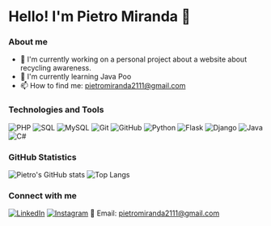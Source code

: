 # Hello! I'm Pietro Miranda 👋

### About me
- 🔭 I'm currently working on a personal project about a website about recycling awareness.
- 🌱 I'm currently learning Java Poo
- 📫 How to find me: pietromiranda2111@gmail.com

### Technologies and Tools
![PHP](https://img.shields.io/badge/-PHP-777BB4?style=flat-square&logo=php&logoColor=white)
![SQL](https://img.shields.io/badge/-SQL-4479A1?style=flat-square&logo=sql&logoColor=white)
![MySQL](https://img.shields.io/badge/-MySQL-4479A1?style=flat-square&logo=mysql&logoColor=white)
![Git](https://img.shields.io/badge/-Git-F05032?style=flat-square&logo=git&logoColor=white)
![GitHub](https://img.shields.io/badge/-GitHub-181717?style=flat-square&logo=github&logoColor=white)
![Python](https://img.shields.io/badge/-Python-3776AB?style=flat-square&logo=python&logoColor=white)
![Flask](https://img.shields.io/badge/-Flask-000000?style=flat-square&logo=flask&logoColor=white)
![Django](https://img.shields.io/badge/-Django-092E20?style=flat-square&logo=django&logoColor=white)
![Java](https://img.shields.io/badge/-Java-007396?style=flat-square&logo=java&logoColor=white)
![C#](https://img.shields.io/badge/-C%23-239120?style=flat-square&logo=c-sharp&logoColor=white)

### GitHub Statistics
![Pietro's GitHub stats](https://github-readme-stats.vercel.app/api?username=pietros133&show_icons=true&theme=radical)
![Top Langs](https://github-readme-stats.vercel.app/api/top-langs/?username=pietros133&layout=compact&theme=radical)

### Connect with me

[![LinkedIn](https://img.shields.io/badge/-LinkedIn-blue?style=flat-square&logo=LinkedIn&logoColor=white)](https://www.linkedin.com/in/your-profile/)
[![Instagram](https://img.shields.io/badge/-Instagram-E4405F?style=flat-square&logo=Instagram&logoColor=white)](https://instagram.com/your-username)
📧 Email: [pietromiranda2111@gmail.com](mailto:pietromiranda2111@gmail.com)
